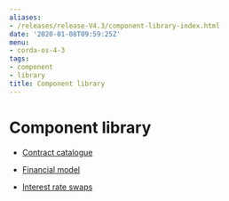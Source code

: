 ```yaml
---
aliases:
- /releases/release-V4.3/component-library-index.html
date: '2020-01-08T09:59:25Z'
menu:
- corda-os-4-3
tags:
- component
- library
title: Component library
---
```



# Component library


* [Contract catalogue](contract-catalogue.md)

* [Financial model](financial-model.md)

* [Interest rate swaps](contract-irs.md)



